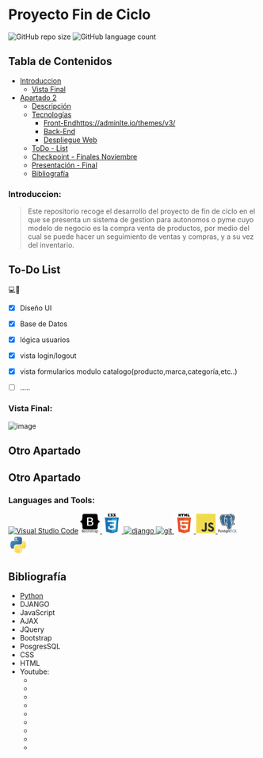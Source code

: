# Proyecto Fin de Ciclo

![GitHub repo size](https://shields.io/github/repo-size/henryDAW2022/Proyecto_Django?style=for-the-badge)
![GitHub language count](https://img.shields.io/github/languages/count/henryDAW2022/Proyecto_Django?style=for-the-badge)

## Tabla de Contenidos
- [Introduccion](#1)
    - [Vista Final](#2)
- [Apartado 2](#3)
    - [Descripción](#4)
    - [Tecnologías](#5)
        - [Front-End](#6)https://adminlte.io/themes/v3/
        - [Back-End](#7)
        - [Despliegue Web](#8)
    - [ToDo - List](#9)
    - [Checkpoint - Finales Noviembre](#10)
    - [Presentación - Final](#11)
    - [Bibliografía](#12)

<h3 align="left">Introduccion:</h3><a name="1"></a>

> Este repositorio recoge el desarrollo del proyecto de fin de ciclo en el que se presenta un sistema de gestion para autonomos o pyme cuyo modelo de negocio es la compra venta de productos, por medio del cual se puede hacer un seguimiento de ventas y compras, y a su vez del inventario.









## To-Do List <a name="9"></a>

💻📝

- [x] Diseño UI
- [x] Base de Datos
- [x] lógica usuarios
- [x] vista login/logout
- [x] vista formularios modulo catalogo(producto,marca,categoría,etc..)
- [ ] .....


<h3 align="left">Vista Final:</h3><a name="2"></a>

![image](https://drive.google.com/uc?export=view&id=1qJbJrtDSs3io3GgrhRDnwuvz0zQj49mL)


## Otro Apartado
<a name="3"></a>





## Otro Apartado
<a name="4"></a>












<h3 align="left">Languages and Tools:</h3><a name="5"></a>
<p align="left"><a href="https://code.visualstudio.com/" target="_blank" rel="noreferrer"><img src="https://sobrebits.com/wp-content/uploads/2018/10/Visual-Studio-Code-para-PowerShell.png" alt="Visual Studio Code" height="40"></a> <a href="https://getbootstrap.com" target="_blank" rel="noreferrer"> <img src="https://raw.githubusercontent.com/devicons/devicon/master/icons/bootstrap/bootstrap-plain-wordmark.svg" alt="bootstrap" width="40" height="40"/> </a> <a href="https://www.w3schools.com/css/" target="_blank" rel="noreferrer"> <img src="https://raw.githubusercontent.com/devicons/devicon/master/icons/css3/css3-original-wordmark.svg" alt="css3" width="40" height="40"/> </a> <a href="https://www.djangoproject.com/" target="_blank" rel="noreferrer"> <img src="https://cdn.worldvectorlogo.com/logos/django.svg" alt="django" width="40" height="40"/> </a> <a href="https://git-scm.com/" target="_blank" rel="noreferrer"> <img src="https://www.vectorlogo.zone/logos/git-scm/git-scm-icon.svg" alt="git" width="40" height="40"/> </a> <a href="https://www.w3.org/html/" target="_blank" rel="noreferrer"> <img src="https://raw.githubusercontent.com/devicons/devicon/master/icons/html5/html5-original-wordmark.svg" alt="html5" width="40" height="40"/> </a> <a href="https://developer.mozilla.org/en-US/docs/Web/JavaScript" target="_blank" rel="noreferrer"> <img src="https://raw.githubusercontent.com/devicons/devicon/master/icons/javascript/javascript-original.svg" alt="javascript" width="40" height="40"/> </a> <a href="https://www.postgresql.org" target="_blank" rel="noreferrer"> <img src="https://raw.githubusercontent.com/devicons/devicon/master/icons/postgresql/postgresql-original-wordmark.svg" alt="postgresql" width="40" height="40"/> </a> <a href="https://www.python.org" target="_blank" rel="noreferrer"> <img src="https://raw.githubusercontent.com/devicons/devicon/master/icons/python/python-original.svg" alt="python" width="40" height="40"/> </a> </p>



## Bibliografía <a name="12"></a>
- <a href="https://www.python.org/">Python </a>
- DJANGO <a href=""></a>
- JavaScript <a href=""></a>
- AJAX <a href=""></a>
- JQuery <a href=""></a>
- Bootstrap <a href=""></a>
- PosgresSQL <a href=""></a>
- CSS <a href=""></a>
- HTML <a href=""></a>
- Youtube:
    - <a href=""></a>
    - <a href=""></a>
    - <a href=""></a>
    - <a href=""></a>
    - <a href=""></a>
    - <a href=""></a>
    - <a href=""></a>
    - <a href=""></a>
    - <a href=""></a>